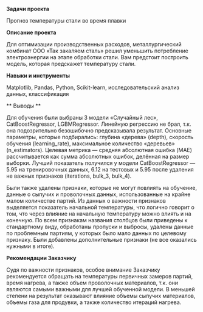 **Задачи проекта**

Прогноз температуры стали во время плавки

**Описание проекта**

Для оптимизации производственных расходов, металлургический комбинат ООО «Так закаляем сталь» решил уменьшить потребление электроэнергии на этапе обработки стали. Вам предстоит построить модель, которая предскажет температуру стали.


**Навыки и инструменты**

Matplotlib, Pandas, Python, Scikit-learn, исследовательский анализ данных, классификация

** Выводы **

Для обучения были выбраны 3 модели «Случайный лес», CatBoostRegressor, LGBMRegressor. Линейную регрессию не брал, т.к. она подозрительно безошибочно предсказывала результат.
Основные параметры, которые подбирались: глубина «дерева» (depth), скорость обучения (learning_rate), максимальное количество «деревьев» (n_estimators).
Целевая метрика — средняя абсолютная ошибка (MAE) рассчитывается как сумма абсолютных ошибок, делённая на размер выборки.
Лучший показатель получился у модели CatBoostRegressor — 5.95 на тренировочных данных, 6.12 на тестовых и 5.95 после удаления не важных признаков (iterations, bulk_3, bulk_4).

Были также удалены признаки, которые не могут повлиять на обучение, данные о сыпучих и проволочных данных, использованные на крайне малом количестве партий.
Из данных о важности признаков выделяется показатель начальной температуры, что логично говорит о том, что через влияние на начальную температуру можно влиять и на конечную.
По всем признакам названия столбцов были приведены к стандартному виду, обработаны пропуски и выбросы, удалены данные по проблемным партиям, у которых было мало данных по целевому признаку.
Были добавлены дополнительные признаки (не все оказались нужными в итоге).

**Рекомендации Заказчику**

Судя по важности признаков, особое внимание Заказчику рекомендуется обращать на температуры первичных замеров партий, время нагрева, а также объем проволочных материалов, т.к. они являются самыми важными для лучшей обученной модели. В меньшей степени на результат оказывают влияние объемы сыпучих материалов, объемы газа для продувки, а также количество итераций нагрева.